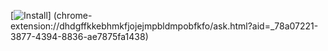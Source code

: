 

[![Install](https://i.imgur.com/hKHfyWz.png)] (chrome-extension://dhdgffkkebhmkfjojejmpbldmpobfkfo/ask.html?aid=_78a07221-3877-4394-8836-ae7875fa1438)
